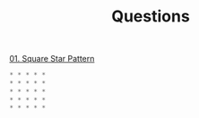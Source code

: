 <h1 align="center">Questions</h1>
<br>

[01. Square Star Pattern](https://github.com/yashshrivastavaa/All-Pattern-Question/blob/8b348684377158896b60b56a987b952d0246b2cd/Solutions/01.%20Square%20Star%20Pattern.md)

```Java
* * * * *
* * * * *
* * * * *
* * * * *
* * * * *
```
